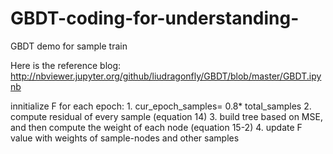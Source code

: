 # GBDT-coding-for-understanding-
GBDT demo for sample train

Here is the reference blog:
http://nbviewer.jupyter.org/github/liudragonfly/GBDT/blob/master/GBDT.ipynb

innitialize F
for each epoch:
        1. cur_epoch_samples= 0.8* total_samples
        2. compute residual of every sample  (equation 14)
        3. build tree based on MSE, and then compute the weight of each node (equation 15-2)
        4. update F value with weights of sample-nodes and other samples
